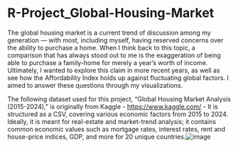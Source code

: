# R-Project_Global-Housing-Market

The global housing market is a current trend of discussion among my generation — with most, including myself, having reserved concerns over the ability to purchase a home. When I think back to this topic, a comparison that has always stood out to me is the exaggeration of being able to purchase a family-home for merely a year’s worth of income. Ultimately, I wanted to explore this claim in more recent years, as well as see how the Affordability Index holds up against fluctuating global factors. I aimed to answer these questions through my visualizations.

The following dataset used for this project, “Global Housing Market Analysis (2015-2024),” is originally from Kaggle - https://www.kaggle.com/ - It is structured as a CSV, covering various economic factors from 2015 to 2024. Ideally, it is meant for real-estate and market-trend analysis; it contains common economic values such as mortgage rates, interest rates, rent and house-price indices, GDP, and more for 20 unique countries.![image](https://github.com/user-attachments/assets/bcb689bf-bacf-49a4-a737-9d3f2b5e817a)
